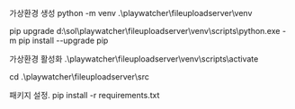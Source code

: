 
가상환경 생성
python -m venv .\playwatcher\fileuploadserver\venv

pip upgrade 
d:\sol\playwatcher\fileuploadserver\venv\scripts\python.exe -m pip install --upgrade pip


가상환경 활성화
.\playwatcher\fileuploadserver\venv\scripts\activate


cd .\playwatcher\fileuploadserver\src 


패키지 설정.
pip install -r requirements.txt
